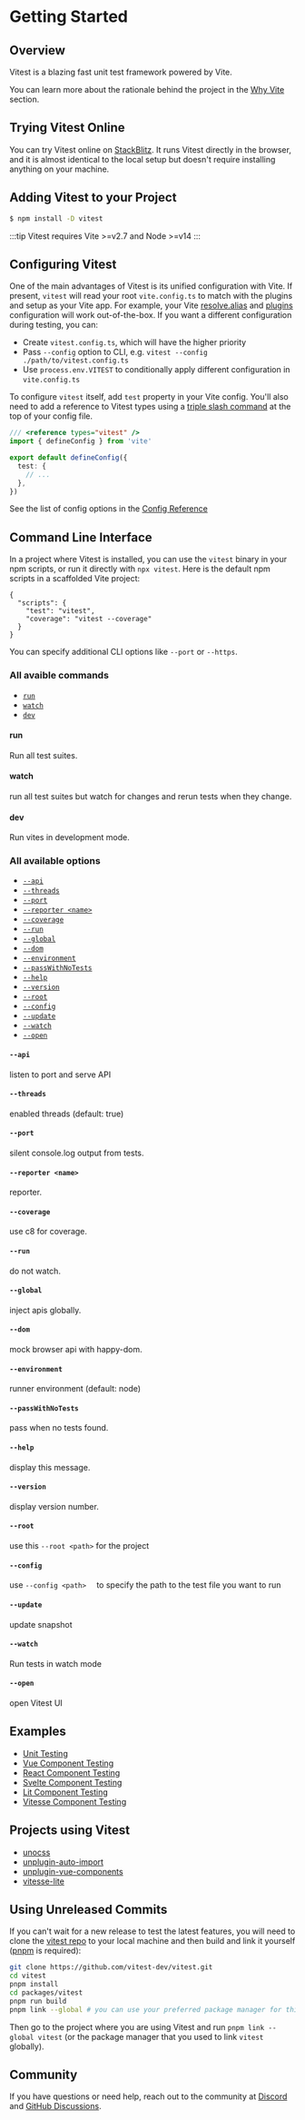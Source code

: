 # Getting Started

<DevelopmentWarning/>

## Overview

Vitest is a blazing fast unit test framework powered by Vite.

You can learn more about the rationale behind the project in the [Why Vite](./why) section.

## Trying Vitest Online

You can try Vitest online on [StackBlitz](https://stackblitz.com/fork/node-8hobg2?file=test%2Fbasic.test.ts&view=editor). It runs Vitest directly in the browser, and it is almost identical to the local setup but doesn't require installing anything on your machine.

## Adding Vitest to your Project

```bash
$ npm install -D vitest
```

:::tip
Vitest requires Vite >=v2.7 and Node >=v14
:::

## Configuring Vitest

One of the main advantages of Vitest is its unified configuration with Vite. If present, `vitest` will read your root `vite.config.ts` to match with the plugins and setup as your Vite app. For example, your Vite [resolve.alias](https://vitejs.dev/config/#resolve-alias) and [plugins](https://vitejs.dev/guide/using-plugins.html) configuration will work out-of-the-box. If you want a different configuration during testing, you can:

- Create `vitest.config.ts`, which will have the higher priority
- Pass `--config` option to CLI, e.g. `vitest --config ./path/to/vitest.config.ts`
- Use `process.env.VITEST` to conditionally apply different configuration in `vite.config.ts`

To configure `vitest` itself, add `test` property in your Vite config. You'll also need to add a reference to Vitest types using a [triple slash command](https://www.typescriptlang.org/docs/handbook/triple-slash-directives.html#-reference-types-) at the top of your config file.

```ts
/// <reference types="vitest" />
import { defineConfig } from 'vite'

export default defineConfig({
  test: {
    // ...
  },
})
```

See the list of config options in the [Config Reference](../config/)

## Command Line Interface

In a project where Vitest is installed, you can use the `vitest` binary in your npm scripts, or run it directly with `npx vitest`. Here is the default npm scripts in a scaffolded Vite project:

<!-- prettier-ignore -->
```json5
{
  "scripts": {
    "test": "vitest",
    "coverage": "vitest --coverage"
  }
}

```

You can specify additional CLI options like `--port` or `--https`.

### All avaible commands

- [`run`](#run)
- [`watch`](#watch)
- [`dev`](#dev)

#### run

Run all test suites.

#### watch

run all test suites but watch for changes and rerun tests when they change.

#### dev

Run vites in development mode.

### All available options


- [`--api`](#api)
- [`--threads`](#threads)
- [`--port`](#port)
- [`--reporter <name>`](#reporter)
- [`--coverage`](#coverage)
- [`--run`](#run)
- [`--global`](#global)
- [`--dom`](#--dom)
- [`--environment`](#environment)
- [`--passWithNoTests`](#passWithNoTests)
- [`--help`](#help)
- [`--version`](#version)
- [`--root`](#root)
- [`--config`](#config)
- [`--update`](#update)
- [`--watch`](#watch)
- [`--open`](#open)


#### `--api`

listen to port and serve API

#### `--threads`

enabled threads (default: true)

#### `--port`

silent console.log output from tests.

#### `--reporter <name>`

reporter.

#### `--coverage`

use c8 for coverage.

#### `--run`

do not watch.

#### `--global`

inject apis globally.

#### `--dom`

mock browser api with happy-dom.

#### `--environment`

runner environment (default: node)

#### `--passWithNoTests`

pass when no tests found.

#### `--help`

display this message.

#### `--version`

display version number.

#### `--root`

use this `--root <path>`  for the project


#### `--config`

use `--config <path>  ` to specify the path to the test file you want to run

#### `--update`

update snapshot

#### `--watch`

Run tests in watch mode

#### `--open`

open Vitest UI




## Examples

- [Unit Testing](https://github.com/vitest-dev/vitest/tree/main/test/core)
- [Vue Component Testing](https://github.com/vitest-dev/vitest/tree/main/test/vue)
- [React Component Testing](https://github.com/vitest-dev/vitest/tree/main/test/react)
- [Svelte Component Testing](https://github.com/vitest-dev/vitest/tree/main/test/svelte)
- [Lit Component Testing](https://github.com/vitest-dev/vitest/tree/main/test/lit)
- [Vitesse Component Testing](https://github.com/vitest-dev/vitest/tree/main/test/vitesse)

## Projects using Vitest

- [unocss](https://github.com/antfu/unocss)
- [unplugin-auto-import](https://github.com/antfu/unplugin-auto-import)
- [unplugin-vue-components](https://github.com/antfu/unplugin-vue-components)
- [vitesse-lite](https://github.com/antfu/vitesse-lite)

## Using Unreleased Commits

If you can't wait for a new release to test the latest features, you will need to clone the [vitest repo](https://github.com/vitest-dev/vitest) to your local machine and then build and link it yourself ([pnpm](https://pnpm.io/) is required):

```bash
git clone https://github.com/vitest-dev/vitest.git
cd vitest
pnpm install
cd packages/vitest
pnpm run build
pnpm link --global # you can use your preferred package manager for this step
```

Then go to the project where you are using Vitest and run `pnpm link --global vitest` (or the package manager that you used to link `vitest` globally).

## Community

If you have questions or need help, reach out to the community at [Discord](https://chat.vitest.dev) and [GitHub Discussions](https://github.com/vitest-dev/vitest/discussions).
